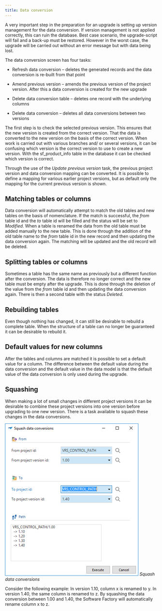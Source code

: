 ```yaml
---
title: Data conversion
---
```


A very important step in the preparation for an upgrade is setting up version management for the data conversion. If version management is not applied correctly, this can ruin the database. Best case scenario, the upgrade-script will fail and a back-up must be restored. However in the worst case, the upgrade will be carried out without an error message but with data being lost.

The data conversion screen has four tasks:

- Refresh data conversion – deletes the generated records and the data conversion is re-built from that point

- Amend previous version – amends the previous version of the project version. After this a data conversion is created for the new upgrade

- Delete data conversion table – deletes one record with the underlying columns

- Delete data conversion – deletes all data conversions between two versions

The first step is to check the selected previous version. This ensures that the new version is created from the correct version. That the data is converted to the new version on the basis of the correct version. When work is carried out with various branches and/ or several versions, it can be confusing which version is the correct version to use to create a new version. With the sf_product_info table in the database it can be checked which version is correct.

Through the use of the *Update previous version* task, the previous project version and data conversion mapping can be converted. It is possible to define a ​mapping for various earlier project versions, but as default only the mapping for the current previous version is shown.

## Matching tables or columns

Data conversion will automatically attempt to match the old tables and new tables on the basis of nomenclature. If the match is successful, the *from* table id and the *to* table id will be filled and the status will be set to *Modified*. When a table is renamed the data from the old table must be added manually to the new table. This is done through the addition of the old table name to the *from* table id in the new record and then updating the data conversion again. The matching will be updated and the old record will be deleted.

## Splitting tables or columns

Sometimes a table has the same name as previously but a different function after the conversion. The data is therefore no longer correct and the new table must be empty after the upgrade. This is done through the deletion of the value from the *from* table id and then updating the data conversion again. There is then a second table with the status *Deleted*.

## Rebuilding tables

Even though nothing has changed, it can still be desirable to rebuild a complete table. When the structure of a table can no longer be guaranteed it can be desirable to rebuild it. 

## Default values for new columns

After the tables and columns are matched it is possible to set a default value for a column. The difference between the default value during the data conversion and the default value in the data model is that the default value of the data conversion is only used during the upgrade.

## Squashing 

When making a lot of small changes in different project versions it can be desirable to combine these project versions into one version before upgrading to one new version. There is a task available to squash these changes in the data conversions.

![](../assets/sf/image304.png)
*Squash data conversions*

Consider the following example: In version 1.10, column x is renamed to y. In version 1.40, the same column is renamed to z. By squashing the data conversion between 1.00 and 1.40, the Software Factory will automatically rename column x to z.


